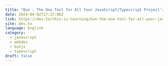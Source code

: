 ```yaml
---
title: "Bun - The One Tool for All Your JavaScript/Typescript Project's Needs?"
date: 2024-04-02T17:27:06Z
link: https://dev.to/this-is-learning/bun-the-one-tool-for-all-your-javascripttypescript-projects-needs-5f13?utm_medium=RSS&utm_source=news.12bit.vn
site: dev.to
language: English
category:
  - javascript
  - webdev
  - bunjs
  - typescript
draft: false
---
```


